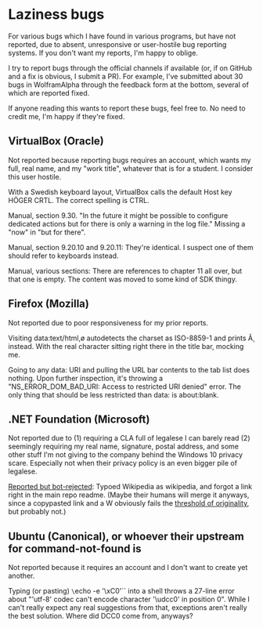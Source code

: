 Laziness bugs
=============

For various bugs which I have found in various programs, but have not reported, due to absent,
unresponsive or user-hostile bug reporting systems. If you don't want my reports, I'm happy to
oblige.

I try to report bugs through the official channels if available (or, if on GitHub and a fix is
obvious, I submit a PR). For example, I've submitted about 30 bugs in WolframAlpha through the
feedback form at the bottom, several of which are reported fixed.

If anyone reading this wants to report these bugs, feel free to. No need to credit me, I'm happy if
they're fixed.

VirtualBox (Oracle)
-------------------

Not reported because reporting bugs requires an account, which wants my full, real name, and my
"work title", whatever that is for a student. I consider this user hostile.

With a Swedish keyboard layout, VirtualBox calls the default Host key HÖGER CRTL. The correct
spelling is CTRL.

Manual, section 9.30. "In the future it might be possible to configure dedicated actions but for
there is only a warning in the log file." Missing a "now" in "but for there".

Manual, section 9.20.10 and 9.20.11: They're identical. I suspect one of them should refer to
keyboards instead.

Manual, various sections: There are references to chapter 11 all over, but that one is empty. The
content was moved to some kind of SDK thingy.

Firefox (Mozilla)
-----------------

Not reported due to poor responsiveness for my prior reports.

Visiting data:text/html,ø autodetects the charset as ISO-8859-1 and prints Ã¸ instead. With the real
character sitting right there in the title bar, mocking me.

Going to any data: URI and pulling the URL bar contents to the tab list does nothing. Upon further
inspection, it's throwing a "NS_ERROR_DOM_BAD_URI: Access to restricted URI denied" error. The only
thing that should be less restricted than data: is about:blank.

.NET Foundation (Microsoft)
---------------------------

Not reported due to (1) requiring a CLA full of legalese I can barely read (2) seemingly requiring
my real name, signature, postal address, and some other stuff I'm not giving to the company behind
the Windows 10 privacy scare. Especially not when their privacy policy is an even bigger pile of
legalese.

[Reported but bot-rejected](https://github.com/dotnet/coreclr/pull/1644): Typoed Wikipedia as
wikipedia, and forgot a link right in the main repo readme. (Maybe their humans will merge it
anyways, since a copypasted link and a W obviously fails the
[threshold of originality](https://en.wikipedia.org/wiki/Threshold_of_originality), but probably
not.)

Ubuntu (Canonical), or whoever their upstream for command-not-found is
----------------------------------------------------------------------

Not reported because it requires an account and I don't want to create yet another.

Typing (or pasting) `\`echo -e '\xC0'\`` into a shell throws a 27-line error about "'utf-8' codec
can't encode character '\udcc0' in position 0". While I can't really expect any real suggestions
from that, exceptions aren't really the best solution. Where did DCC0 come from, anyways?

